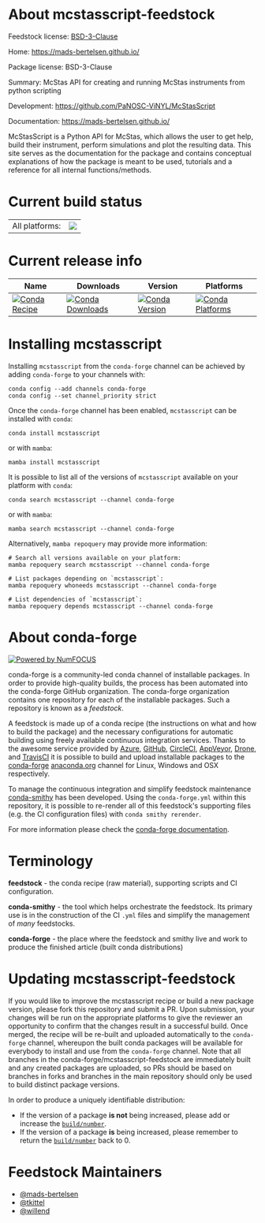 About mcstasscript-feedstock
============================

Feedstock license: [BSD-3-Clause](https://github.com/conda-forge/mcstasscript-feedstock/blob/main/LICENSE.txt)

Home: https://mads-bertelsen.github.io/

Package license: BSD-3-Clause

Summary: McStas API for creating and running McStas instruments from python scripting

Development: https://github.com/PaNOSC-ViNYL/McStasScript

Documentation: https://mads-bertelsen.github.io/

McStasScript is a Python API for McStas, which allows the user to get help,
build their instrument, perform simulations and plot the resulting
data. This site serves as the documentation for the package and contains
conceptual explanations of how the package is meant to be used, tutorials
and a reference for all internal functions/methods.


Current build status
====================


<table><tr><td>All platforms:</td>
    <td>
      <a href="https://dev.azure.com/conda-forge/feedstock-builds/_build/latest?definitionId=23411&branchName=main">
        <img src="https://dev.azure.com/conda-forge/feedstock-builds/_apis/build/status/mcstasscript-feedstock?branchName=main">
      </a>
    </td>
  </tr>
</table>

Current release info
====================

| Name | Downloads | Version | Platforms |
| --- | --- | --- | --- |
| [![Conda Recipe](https://img.shields.io/badge/recipe-mcstasscript-green.svg)](https://anaconda.org/conda-forge/mcstasscript) | [![Conda Downloads](https://img.shields.io/conda/dn/conda-forge/mcstasscript.svg)](https://anaconda.org/conda-forge/mcstasscript) | [![Conda Version](https://img.shields.io/conda/vn/conda-forge/mcstasscript.svg)](https://anaconda.org/conda-forge/mcstasscript) | [![Conda Platforms](https://img.shields.io/conda/pn/conda-forge/mcstasscript.svg)](https://anaconda.org/conda-forge/mcstasscript) |

Installing mcstasscript
=======================

Installing `mcstasscript` from the `conda-forge` channel can be achieved by adding `conda-forge` to your channels with:

```
conda config --add channels conda-forge
conda config --set channel_priority strict
```

Once the `conda-forge` channel has been enabled, `mcstasscript` can be installed with `conda`:

```
conda install mcstasscript
```

or with `mamba`:

```
mamba install mcstasscript
```

It is possible to list all of the versions of `mcstasscript` available on your platform with `conda`:

```
conda search mcstasscript --channel conda-forge
```

or with `mamba`:

```
mamba search mcstasscript --channel conda-forge
```

Alternatively, `mamba repoquery` may provide more information:

```
# Search all versions available on your platform:
mamba repoquery search mcstasscript --channel conda-forge

# List packages depending on `mcstasscript`:
mamba repoquery whoneeds mcstasscript --channel conda-forge

# List dependencies of `mcstasscript`:
mamba repoquery depends mcstasscript --channel conda-forge
```


About conda-forge
=================

[![Powered by
NumFOCUS](https://img.shields.io/badge/powered%20by-NumFOCUS-orange.svg?style=flat&colorA=E1523D&colorB=007D8A)](https://numfocus.org)

conda-forge is a community-led conda channel of installable packages.
In order to provide high-quality builds, the process has been automated into the
conda-forge GitHub organization. The conda-forge organization contains one repository
for each of the installable packages. Such a repository is known as a *feedstock*.

A feedstock is made up of a conda recipe (the instructions on what and how to build
the package) and the necessary configurations for automatic building using freely
available continuous integration services. Thanks to the awesome service provided by
[Azure](https://azure.microsoft.com/en-us/services/devops/), [GitHub](https://github.com/),
[CircleCI](https://circleci.com/), [AppVeyor](https://www.appveyor.com/),
[Drone](https://cloud.drone.io/welcome), and [TravisCI](https://travis-ci.com/)
it is possible to build and upload installable packages to the
[conda-forge](https://anaconda.org/conda-forge) [anaconda.org](https://anaconda.org/)
channel for Linux, Windows and OSX respectively.

To manage the continuous integration and simplify feedstock maintenance
[conda-smithy](https://github.com/conda-forge/conda-smithy) has been developed.
Using the ``conda-forge.yml`` within this repository, it is possible to re-render all of
this feedstock's supporting files (e.g. the CI configuration files) with ``conda smithy rerender``.

For more information please check the [conda-forge documentation](https://conda-forge.org/docs/).

Terminology
===========

**feedstock** - the conda recipe (raw material), supporting scripts and CI configuration.

**conda-smithy** - the tool which helps orchestrate the feedstock.
                   Its primary use is in the construction of the CI ``.yml`` files
                   and simplify the management of *many* feedstocks.

**conda-forge** - the place where the feedstock and smithy live and work to
                  produce the finished article (built conda distributions)


Updating mcstasscript-feedstock
===============================

If you would like to improve the mcstasscript recipe or build a new
package version, please fork this repository and submit a PR. Upon submission,
your changes will be run on the appropriate platforms to give the reviewer an
opportunity to confirm that the changes result in a successful build. Once
merged, the recipe will be re-built and uploaded automatically to the
`conda-forge` channel, whereupon the built conda packages will be available for
everybody to install and use from the `conda-forge` channel.
Note that all branches in the conda-forge/mcstasscript-feedstock are
immediately built and any created packages are uploaded, so PRs should be based
on branches in forks and branches in the main repository should only be used to
build distinct package versions.

In order to produce a uniquely identifiable distribution:
 * If the version of a package **is not** being increased, please add or increase
   the [``build/number``](https://docs.conda.io/projects/conda-build/en/latest/resources/define-metadata.html#build-number-and-string).
 * If the version of a package **is** being increased, please remember to return
   the [``build/number``](https://docs.conda.io/projects/conda-build/en/latest/resources/define-metadata.html#build-number-and-string)
   back to 0.

Feedstock Maintainers
=====================

* [@mads-bertelsen](https://github.com/mads-bertelsen/)
* [@tkittel](https://github.com/tkittel/)
* [@willend](https://github.com/willend/)

